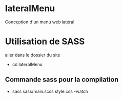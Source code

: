 # lateralMenu

Conception d'un menu web latéral

# Utilisation de SASS

aller dans le dossier du site

- cd lateralMenu

## Commande sass pour la compilation

- sass sass/main.scss style.css -watch
